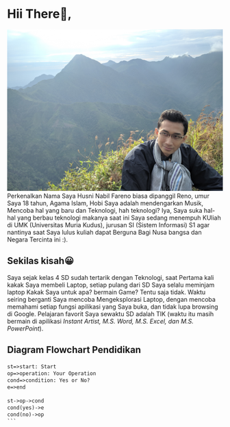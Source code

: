 # Hii There👋,

![Za_Warudo](/snap/IMG_20200621_070023.jpg "Road to Natasangin Peak, Muncak Skuy")
Perkenalkan Nama Saya Husni Nabil Fareno biasa dipanggil Reno, umur Saya 18 tahun, Agama Islam,  Hobi Saya adalah mendengarkan Musik, Mencoba hal yang baru dan Teknologi, hah teknologi? Iya, Saya suka hal-hal yang berbau teknologi makanya saat ini Saya sedang menempuh KUliah di UMK (Universitas Muria Kudus), jurusan SI (Sistem Informasi) S1 agar nantinya saat Saya lulus kuliah dapat Berguna Bagi Nusa bangsa dan Negara Tercinta ini :).

## Sekilas kisah😀
Saya sejak kelas 4 SD sudah tertarik dengan Teknologi, saat Pertama kali kakak Saya membeli Laptop, setiap pulang dari SD Saya selalu meminjam laptop Kakak Saya untuk apa?  bermain Game? Tentu saja tidak. Waktu seiring berganti Saya mencoba Mengeksplorasi Laptop, dengan mencoba memahami setiap fungsi apilikasi yang Saya buka, dan tidak lupa browsing di Google. Pelajaran favorit Saya sewaktu SD adalah TIK (waktu itu masih bermain di apilikasi _Instant Artist, M.S. Word, M.S. Excel, dan M.S. PowerPoint_).

## Diagram Flowchart Pendidikan

```flow
st=>start: Start
op=>operation: Your Operation
cond=>condition: Yes or No?
e=>end

st->op->cond
cond(yes)->e
cond(no)->op
​```
